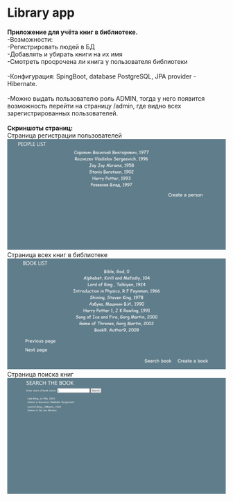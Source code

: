 # Library app

<div><b>Приложение для учёта книг в библиотеке.</b>
    <div>-Возможности: 
      <div>-Регистрировать людей в БД</div> 
      <div>-Добавлять и убирать книги на их имя</div> 
      <div>-Смотреть просрочена ли книга у пользователя библиотеки</div>
    </div>
    <br>
    <div>-Конфигурация: SpingBoot, database PostgreSQL, JPA provider - Hibernate.</div>
    <br>
    -Можно выдать пользователю роль ADMIN, тогда у него появится возможность перейти на страницу /admin, где видно всех зарегистрированных пользователей.
    <br>
    <br>
    <div><b>Скриншоты страниц: </b></div>
    <div>Страница регистрации пользователей</div>
    <img src="src/main/resources/static/persons.jpg" alt="persons">
    <div>Страница всех книг в библиотеке</div>
    <img src="src/main/resources/static/books.jpg" alt="books">
    <div>Страница поиска книг</div>
    <img src="src/main/resources/static/search.jpg" alt="search">
</div>